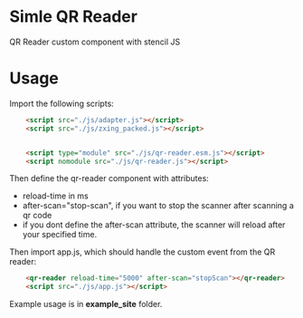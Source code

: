 # Simle QR Reader 
QR Reader custom component with stencil JS

# Usage

Import the following scripts:

```html
	<script src="./js/adapter.js"></script> 
	<script src="./js/zxing_packed.js"></script>


    <script type="module" src="./js/qr-reader.esm.js"></script>
    <script nomodule src="./js/qr-reader.js"></script>
```

Then define the qr-reader component with attributes: 

* reload-time in ms
* after-scan="stop-scan", if you want to stop the scanner after scanning a qr code
* if you dont define the after-scan attribute, the scanner will reload after your specified time.



Then import app.js, which should handle the custom event from the QR reader:

```html
    <qr-reader reload-time="5000" after-scan="stopScan"></qr-reader>
	<script src="./js/app.js"></script>
```


Example usage is in **example_site** folder.
